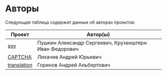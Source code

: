# Авторы

Следующая таблица содержит данные об авторах проектов:

| Проект | Автор(ы) |
| --- | --- |
| [soy](./soy/) | Пушкин Александр Сергеевич, Крузенштерн Иван Федорович |
| [CAPTCHA](./CAPTCHA/) | Лихачев Андрей Юрьевич |
| [translation](https://github.com/Chestniy22/translation) | Горинов Андрей Альбертович |

